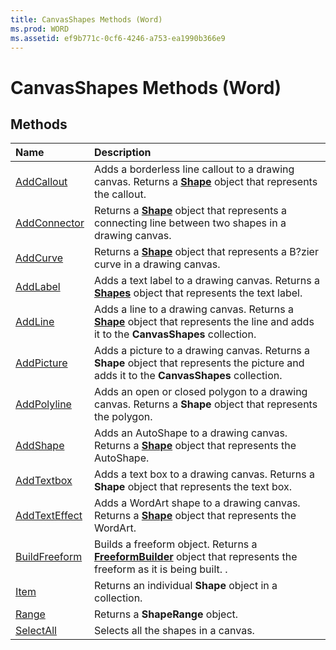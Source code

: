 ```yaml
---
title: CanvasShapes Methods (Word)
ms.prod: WORD
ms.assetid: ef9b771c-0cf6-4246-a753-ea1990b366e9
---
```



# CanvasShapes Methods (Word)

## Methods



|**Name**|**Description**|
|:-----|:-----|
|[AddCallout](canvasshapes-addcallout-method-word.md)|Adds a borderless line callout to a drawing canvas. Returns a  **[Shape](shape-object-word.md)** object that represents the callout.|
|[AddConnector](canvasshapes-addconnector-method-word.md)|Returns a  **[Shape](shape-object-word.md)** object that represents a connecting line between two shapes in a drawing canvas.|
|[AddCurve](canvasshapes-addcurve-method-word.md)|Returns a  **[Shape](shape-object-word.md)** object that represents a B?zier curve in a drawing canvas.|
|[AddLabel](canvasshapes-addlabel-method-word.md)|Adds a text label to a drawing canvas. Returns a  **[Shapes](shapes-object-word.md)** object that represents the text label.|
|[AddLine](canvasshapes-addline-method-word.md)|Adds a line to a drawing canvas. Returns a  **[Shape](shape-object-word.md)** object that represents the line and adds it to the **CanvasShapes** collection.|
|[AddPicture](canvasshapes-addpicture-method-word.md)|Adds a picture to a drawing canvas. Returns a  **Shape** object that represents the picture and adds it to the **CanvasShapes** collection.|
|[AddPolyline](canvasshapes-addpolyline-method-word.md)|Adds an open or closed polygon to a drawing canvas. Returns a  **Shape** object that represents the polygon.|
|[AddShape](canvasshapes-addshape-method-word.md)|Adds an AutoShape to a drawing canvas. Returns a  **[Shape](shape-object-word.md)** object that represents the AutoShape.|
|[AddTextbox](canvasshapes-addtextbox-method-word.md)|Adds a text box to a drawing canvas. Returns a  **Shape** object that represents the text box.|
|[AddTextEffect](canvasshapes-addtexteffect-method-word.md)|Adds a WordArt shape to a drawing canvas. Returns a  **[Shape](shape-object-word.md)** object that represents the WordArt.|
|[BuildFreeform](canvasshapes-buildfreeform-method-word.md)|Builds a freeform object. Returns a  **[FreeformBuilder](freeformbuilder-object-word.md)** object that represents the freeform as it is being built. .|
|[Item](canvasshapes-item-method-word.md)|Returns an individual  **Shape** object in a collection.|
|[Range](canvasshapes-range-method-word.md)|Returns a  **ShapeRange** object.|
|[SelectAll](canvasshapes-selectall-method-word.md)|Selects all the shapes in a canvas.|

